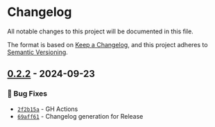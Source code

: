 # Changelog
All notable changes to this project will be documented in this file.

The format is based on [Keep a Changelog](https://keepachangelog.com/en/1.0.0/),
and this project adheres to [Semantic Versioning](https://semver.org/spec/v2.0.0.html).

## [0.2.2] - 2024-09-23
### :bug: Bug Fixes
- [`2f2b15a`](https://github.com/kcx1/qplug/commit/2f2b15a040bae1ffa23772be383a07f27eddcdb0) - GH Actions
- [`69aff61`](https://github.com/kcx1/qplug/commit/69aff61ed414f497aed6a6ef4b9d82e444a80fe1) - Changelog generation for Release

[0.2.2]: https://github.com/kcx1/qplug/compare/0.2.1...0.2.2
